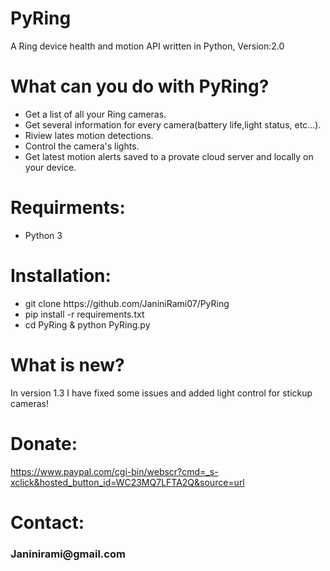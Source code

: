 # PyRing
A Ring device health and motion API written in Python, Version:2.0

# What can you do with PyRing?
<ul>
<li>Get a list of all your Ring cameras.</li>
<li>Get several information for every camera(battery life,light status, etc...).</li>  
<li>Riview lates motion detections.</li>  
<li>Control the camera's lights.</li>   
  <li>Get latest motion alerts saved to a provate cloud server and locally on your device.</li>
</ul>

# Requirments:
<ul>
<li>Python 3</li>
</ul>

# Installation:

<ul>
<li>git clone https://github.com/JaniniRami07/PyRing</li>
<li>pip install -r requirements.txt</li>
<li>cd PyRing & python PyRing.py</li>
</ul>

# What is new?
In version 1.3 I have fixed some issues and added light control for stickup cameras!


# Donate: 

https://www.paypal.com/cgi-bin/webscr?cmd=_s-xclick&hosted_button_id=WC23MQ7LFTA2Q&source=url

# Contact:
<h3>Janinirami@gmail.com</h3>

